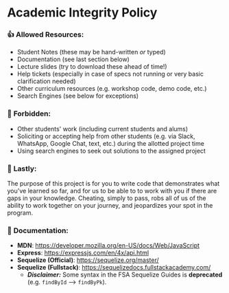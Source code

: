 # **Academic Integrity Policy**

### 👍 **Allowed Resources:**

- Student Notes (these may be hand-written _or_ typed)
- Documentation (see last section below)
- Lecture slides (try to download these ahead of time!)
- Help tickets (especially in case of specs not running or very basic clarification needed)
- Other curriculum resources (e.g. workshop code, demo code, etc.)
- Search Engines (see below for exceptions)

 ### 🚫 **Forbidden:**

- Other students' work (including current students and alums)
- Soliciting or accepting help from other students (e.g. via Slack, WhatsApp, Google Chat, text, etc.) during the allotted project time
- Using search engines to seek out solutions to the assigned project

### 📌 **Lastly:**

The purpose of this project is for you to write code that demonstrates what you've learned so far, and for us to be able to to work with you if there are gaps in your knowledge. Cheating, simply to pass, robs all of us of the ability to work together on your journey, and jeopardizes your spot in the program.

### 📖 **Documentation:**

- **MDN**: https://developer.mozilla.org/en-US/docs/Web/JavaScript
- **Express**: https://expressjs.com/en/4x/api.html
- **Sequelize (Official)**: https://sequelize.org/master/
- **Sequelize (Fullstack)**: https://sequelizedocs.fullstackacademy.com/
  - ***Disclaimer:*** Some syntax in the FSA Sequelize Guides is **deprecated** (e.g. `findById` --> `findByPk`).
